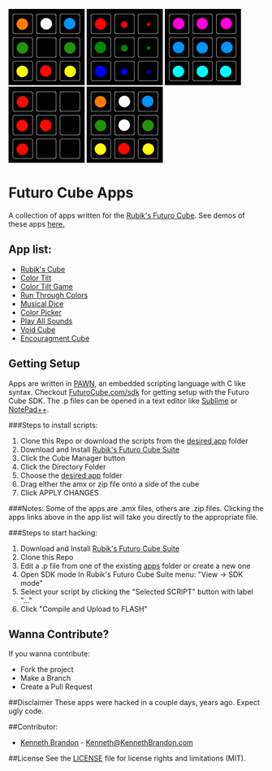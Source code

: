 ![Void](images/Void-150x150.png) ![Color Picker](images/Color-Picker-150x150.png) ![Run Through Colors](images/RunThrougColors-150x150.png) ![Play All Sounds](images/PlayAllSounds-150x150.png) ![Rubik's Cube](images/Rubiks-150x150.png)
# Futuro Cube Apps
A collection of apps written for the [Rubik's Futuro Cube](http://futurocube.com).  See demos of these apps [here.](http://www.kennethbrandon.com/rubiks-futuro-cube/)

## App list:
* [Rubik's Cube](apps/Rubiks_Cube/releases)
* [Color Tilt](apps/Color_Tilt/Color_Tilt.amx)
* [Color Tilt Game](apps/Color_Tilt/Color_Tilt_Game.amx)
* [Run Through Colors](apps/Run_Through_Colors/Run_Through_Colors.amx)
* [Musical Dice](apps/Musical_Dice/Musical_Dice.amx)
* [Color Picker](apps/Color_Picker/Color_Picker.amx)
* [Play All Sounds](apps/Play_All_Sounds/Play_All_Sounds.amx)
* [Void Cube](apps/Void_Cube/Void_Cube.amx)
* [Encouragment Cube](/apps/Encouragment_Rubiks_Cube/Encouragment_Rubiks_Cube.amx)

## Getting Setup
Apps are written in [PAWN](http://www.compuphase.com/pawn/pawn.htm), an embedded scripting language with C like syntax.  Checkout [FuturoCube.com/sdk](http://futurocube.com/sdk) for getting setup with the Futuro Cube SDK.  The .p files can be opened in a text editor like [Sublime](http://www.sublimetext.com/) or [NotePad++](https://notepad-plus-plus.org/).

###Steps to install scripts:
1. Clone this Repo or download the scripts from the [desired app](apps) folder
2.  Download and Install [Rubik's Futuro Cube Suite](http://www.futurocube.com/support/)
3.  Click the Cube Manager button
4.  Click the Directory Folder
5.  Choose the [desired app](apps) folder
6.  Drag either the amx or zip file onto a side of the cube 
7.  Click APPLY CHANGES

###Notes:
Some of the apps are .amx files, others are .zip files.  Clicking the apps links above in the app list will take you directly to the appropriate file.

###Steps to start hacking:
1. Download and Install [Rubik's Futuro Cube Suite](http://www.futurocube.com/support/)
2. Clone this Repo
3. Edit a .p file from one of the existing [apps](apps) folder or create a new one
4. Open SDK mode In Rubik's Futuro Cube Suite menu: "View -> SDK mode"
5. Select your script by clicking the "Selected SCRIPT" button with label "..." 
6. Click "Compile and Upload to FLASH"

## Wanna Contribute?
If you wanna contribute:
* Fork the project
* Make a Branch
* Create a Pull Request

##Disclaimer
These apps were hacked in a couple days, years ago.  Expect ugly code.

##Contributor:
* [Kenneth Brandon](http://kennethbrandon.com) - Kenneth@KennethBrandon.com

##License
See the [LICENSE](LICENSE.md) file for license rights and limitations (MIT).
